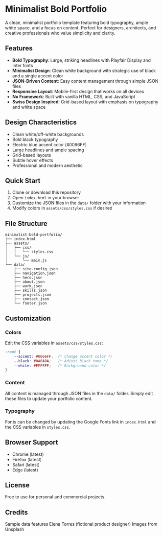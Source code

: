 # Minimalist Bold Portfolio

A clean, minimalist portfolio template featuring bold typography, ample white space, and a focus on content. Perfect for designers, architects, and creative professionals who value simplicity and clarity.

## Features

- **Bold Typography**: Large, striking headlines with Playfair Display and Inter fonts
- **Minimalist Design**: Clean white background with strategic use of black and a single accent color
- **JSON-Driven Content**: Easy content management through simple JSON files
- **Responsive Layout**: Mobile-first design that works on all devices
- **No Framework**: Built with vanilla HTML, CSS, and JavaScript
- **Swiss Design Inspired**: Grid-based layout with emphasis on typography and white space

## Design Characteristics

- Clean white/off-white backgrounds
- Bold black typography
- Electric blue accent color (#0066FF)
- Large headlines and ample spacing
- Grid-based layouts
- Subtle hover effects
- Professional and modern aesthetic

## Quick Start

1. Clone or download this repository
2. Open `index.html` in your browser
3. Customize the JSON files in the `data/` folder with your information
4. Modify colors in `assets/css/styles.css` if desired

## File Structure

```
minimalist-bold-portfolio/
├── index.html
├── assets/
│   ├── css/
│   │   └── styles.css
│   └── js/
│       └── main.js
└── data/
    ├── site-config.json
    ├── navigation.json
    ├── hero.json
    ├── about.json
    ├── work.json
    ├── skills.json
    ├── projects.json
    ├── contact.json
    └── footer.json
```

## Customization

### Colors
Edit the CSS variables in `assets/css/styles.css`:
```css
:root {
    --accent: #0066FF;  /* Change accent color */
    --black: #0A0A0A;   /* Adjust black tone */
    --white: #FFFFFF;   /* Background color */
}
```

### Content
All content is managed through JSON files in the `data/` folder. Simply edit these files to update your portfolio content.

### Typography
Fonts can be changed by updating the Google Fonts link in `index.html` and the CSS variables in `styles.css`.

## Browser Support

- Chrome (latest)
- Firefox (latest)
- Safari (latest)
- Edge (latest)

## License

Free to use for personal and commercial projects.

## Credits

Sample data features Elena Torres (fictional product designer)
Images from Unsplash
